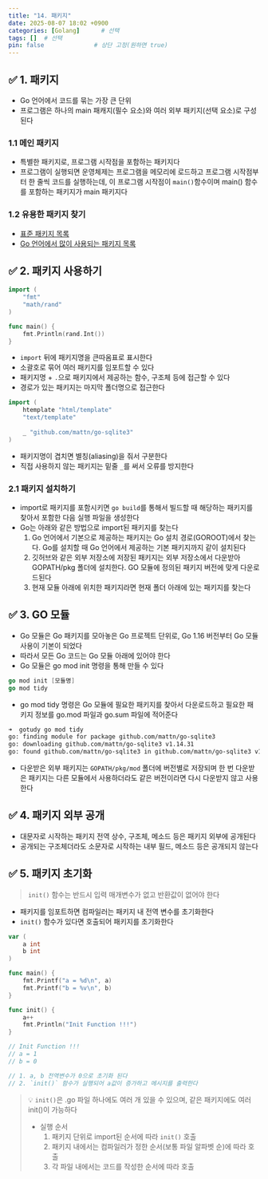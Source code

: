 ```yaml
---
title: "14. 패키지"
date: 2025-08-07 18:02 +0900
categories: [Golang]      # 선택
tags: []  # 선택
pin: false              # 상단 고정(원하면 true)
---
```

## ✅ 1. 패키지
- Go 언어에서 코드를 묶는 가장 큰 단위
- 프로그램은 하나의 main 패캐지(필수 요소)와 여러 외부 패키지(선택 요소)로 구성된다

### 1.1 메인 패키지
- 특별한 패키지로, 프로그램 시작점을 포함하는 패키지다
- 프로그램이 실행되면 운영체제는 프로그램을 메모리에 로드하고 프로그램 시작점부터 한 줄씩 코드를 실행하는데, 이 프로그램 시작점이 `main()`함수이며 main() 함수를 포함하는 패키지가 main 패키지다

### 1.2 유용한 패키지 찾기
- [표준 패키지 목록](https://golang.org/pkg)
- [Go 언어에서 많이 사용되는 패키지 목록](https://github.com/avelino/awesome-go)

## ✅ 2. 패키지 사용하기
```go
import (
	"fmt"
	"math/rand"
)

func main() {
	fmt.Println(rand.Int())
}
```
- `import` 뒤에 패키지명을 큰따옴표로 표시한다
- 소괄호로 묶어 여러 패키지를 임포트할 수 있다
- 패키지명 + `.`으로 패키지에서 제공하는 함수, 구조체 등에 접근할 수 있다
- 경로가 있는 패키지는 마지막 폴더명으로 접근한다
```go
import (
	htemplate "html/template"
	"text/template"
	
	_ "github.com/mattn/go-sqlite3"
)
```
- 패키지명이 겹치면 별칭(aliasing)을 줘서 구분한다
- 직접 사용하지 않는 패키지는 밑줄 `_`를 써서 오류를 방지한다

### 2.1 패키지 설치하기
- import로 패키지를 포함시키면 `go build`를 통해서 빌드할 때 해당하는 패키지를 찾아서 포함한 다음 실행 파일을 생성한다
- Go는 아래와 같은 방법으로 import된 패키지를 찾는다
	1. Go 언어에서 기본으로 제공하는 패키지는 Go 설치 경로(GOROOT)에서 찾는다. Go를 설치할 때 Go 언어에서 제공하는 기본 패키지까지 같이 설치된다
	2. 깃허브와 같은 외부 저장소에 저장된 패키지는 외부 저장소에서 다운받아 GOPATH/pkg 폴더에 설치한다. GO 모듈에 정의된 패키지 버전에 맞게 다운로드된다
	3. 현재 모듈 아래에 위치한 패키지라면 현재 폴더 아래에 있는 패키지를 찾는다

## ✅ 3. GO 모듈
- Go 모듈은 Go 패키지를 모아놓은 Go 프로젝트 단위로, Go 1.16 버전부터 Go 모듈 사용이 기본이 되었다
- 따라서 모든 Go 코드는 Go 모듈 아래에 있어야 한다
- Go 모듈은 go mod init 명령을 통해 만들 수 있다
```go
go mod init [모듈명]
go mod tidy
```
- go mod tidy 명령은 Go 모듈에 필요한 패키지를 찾아서 다운로드하고 필요한 패키지 정보를 go.mod 파일과 go.sum 파일에 적어준다
```bash
➜  gotudy go mod tidy
go: finding module for package github.com/mattn/go-sqlite3
go: downloading github.com/mattn/go-sqlite3 v1.14.31
go: found github.com/mattn/go-sqlite3 in github.com/mattn/go-sqlite3 v1.14.31
```
- 다운받은 외부 패키지는 `GOPATH/pkg/mod` 폴더에 버전별로 저장되며 한 번 다운받은 패키지는 다른 모듈에서 사용하더라도 같은 버전이라면 다시 다운받지 않고 사용한다

## ✅ 4. 패키지 외부 공개
- 대문자로 시작하는 패키지 전역 상수, 구조체, 메소드 등은 패키지 외부에 공개된다
- 공개되는 구조체더라도 소문자로 시작하는 내부 필드, 메소드 등은 공개되지 않는다

## ✅ 5. 패키지 초기화
> `init()` 함수는 반드시 입력 매개변수가 없고 반환값이 없어야 한다

- 패키지를 임포트하면 컴파일러는 패키지 내 전역 변수를 초기화한다
- `init()` 함수가 있다면 호출되어 패키지를 초기화한다
```go
var (
	a int
	b int
)

func main() {
	fmt.Printf("a = %d\n", a)
	fmt.Printf("b = %v\n", b)
}

func init() {
	a++
	fmt.Println("Init Function !!!")
}

// Init Function !!!
// a = 1
// b = 0

// 1. a, b 전역변수가 0으로 초기화 된다
// 2. `init()` 함수가 실행되어 a값이 증가하고 메시지를 출력한다
```
>💡 `init()`은 .go 파일 하나에도 여러 개 있을 수 있으며, 같은 패키지에도 여러 init()이 가능하다
>- 실행 순서
>	1. 패키지 단위로 import된 순서에 따라 `init()` 호출
>	2. 패키지 내에서는 컴파일러가 정한 순서(보통 파일 알파벳 순)에 따라 호출
>	3. 각 파일 내에서는 코드를 작성한 순서에 따라 호출
